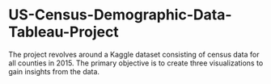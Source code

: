 # US-Census-Demographic-Data-Tableau-Project
The project revolves around a Kaggle dataset consisting of census data for all counties in 2015. The primary objective is to create three visualizations to gain insights from the data. 
